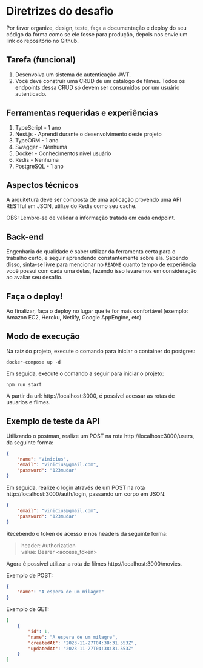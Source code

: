Diretrizes do desafio
===========================

Por favor organize, design, teste, faça a documentação e deploy do seu código da forma como se ele fosse para produção, depois nos envie um link do repositório no Github.

Tarefa (funcional)
---------------

1. Desenvolva um sistema de autenticação JWT.
2. Você deve construir uma CRUD de um catálogo de filmes. Todos os endpoints dessa CRUD só devem ser consumidos por um usuário autenticado.

Ferramentas requeridas e experiências
---------------

1. TypeScript - 1 ano
2. Nest.js - Aprendi durante o desenvolvimento deste projeto
3. TypeORM - 1 ano
4. Swagger - Nenhuma
5. Docker - Conhecimentos nível usuário
6. Redis - Nenhuma
7. PostgreSQL - 1 ano

Aspectos técnicos
---------------

A arquitetura deve ser composta de uma aplicação provendo uma API RESTful em JSON, utilize do Redis como seu cache.

OBS: Lembre-se de validar a informação tratada em cada endpoint.

Back-end
---------------

Engenharia de qualidade é saber utilizar da ferramenta certa para o trabalho certo, e seguir aprendendo constantemente sobre ela. Sabendo disso, sinta-se livre para mencionar no `README` quanto tempo de experiência você possui com cada uma delas, fazendo isso levaremos em consideração ao avaliar seu desafio. 

Faça o deploy!
---------------

Ao finalizar, faça o deploy no lugar que te for mais confortável (exemplo: Amazon EC2, Heroku, Netlify, Google AppEngine, etc)

Modo de execução
---------------

Na raíz do projeto, execute o comando para iniciar o container do postgres:
```
docker-compose up -d
```

Em seguida, execute o comando a seguir para iniciar o projeto:
```
npm run start
```

A partir da url: http://localhost:3000, é possível acessar as rotas de usuarios e filmes.

Exemplo de teste da API
---------------

Utilizando o postman, realize um POST na rota http://localhost:3000/users, da seguinte forma:
```json
{
	"name": "Vinicius",
	"email": "vinicius@gmail.com",
	"password": "123mudar"
}
```

Em seguida, realize o login através de um POST na rota http://localhost:3000/auth/login, passando um corpo em JSON:

```json
{
	"email": "vinicius@gmail.com",
	"password": "123mudar"
}
```

Recebendo o token de acesso e nos headers da seguinte forma:

> header: Authorization <br>
> value: Bearer <access_token>

Agora é possível utilizar a rota de filmes http://localhost:3000/movies.

Exemplo de POST:
```json
{
	"name": "A espera de um milagre"
}
```
Exemplo de GET:
```json
[
    {
        "id": 1,
		"name": "A espera de um milagre",
		"createdAt": "2023-11-27T04:38:31.553Z",
		"updatedAt": "2023-11-27T04:38:31.553Z"
    }
]
```

